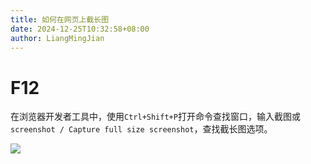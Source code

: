```yaml
---
title: 如何在网页上截长图
date: 2024-12-25T10:32:58+08:00
author: LiangMingJian
---
```


# F12

在浏览器开发者工具中，使用`Ctrl+Shift+P`打开命令查找窗口，输入截图或`screenshot / Capture full size screenshot`，查找截长图选项。

![](/_images/drawingbed/img/202204291741751.png)

